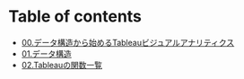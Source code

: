 # Table of contents

* [00.データ構造から始めるTableauビジュアルアナリティクス](README.md)
* [01.データ構造](dta.md)
* [02.Tableauの関数一覧](02tableauno.md)

